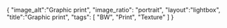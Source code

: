 {
 "image_alt":"Graphic print",
"image_ratio": "portrait",
"layout":"lightbox",
"title":"Graphic print",
 "tags": [
  "BW",
  "Print",
  "Texture"
 ]
}